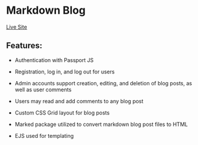 # Markdown Blog

[Live Site](https://alexcurran-blog.herokuapp.com/)

## Features:

* Authentication with Passport JS

* Registration, log in, and log out for users

* Admin accounts support creation, editing, and deletion of blog posts, as well as user comments

* Users may read and add comments to any blog post

* Custom CSS Grid layout for blog posts

* Marked package utilized to convert markdown blog post files to HTML

* EJS used for templating